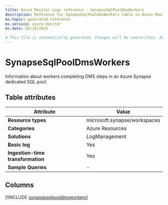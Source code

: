 ```yaml
---
title: Azure Monitor Logs reference - SynapseSqlPoolDmsWorkers
description: Reference for SynapseSqlPoolDmsWorkers table in Azure Monitor Logs.
ms.topic: generated-reference
ms.service: azure-monitor
ms.date: 02/18/2025

# This file is automatically generated. Changes will be overwritten. Do not change this file directly.
---
```


# SynapseSqlPoolDmsWorkers

Information about workers completing DMS steps in an Azure Synapse dedicated SQL pool.


## Table attributes

|Attribute|Value|
|---|---|
|**Resource types**|microsoft.synapse/workspaces|
|**Categories**|Azure Resources|
|**Solutions**| LogManagement|
|**Basic log**|Yes|
|**Ingestion-time transformation**|Yes|
|**Sample Queries**|-|



## Columns
  
[!INCLUDE [synapsesqlpooldmsworkers](~/reusable-content/ce-skilling/azure/includes/azure-monitor/reference/tables/synapsesqlpooldmsworkers-include.md)]
